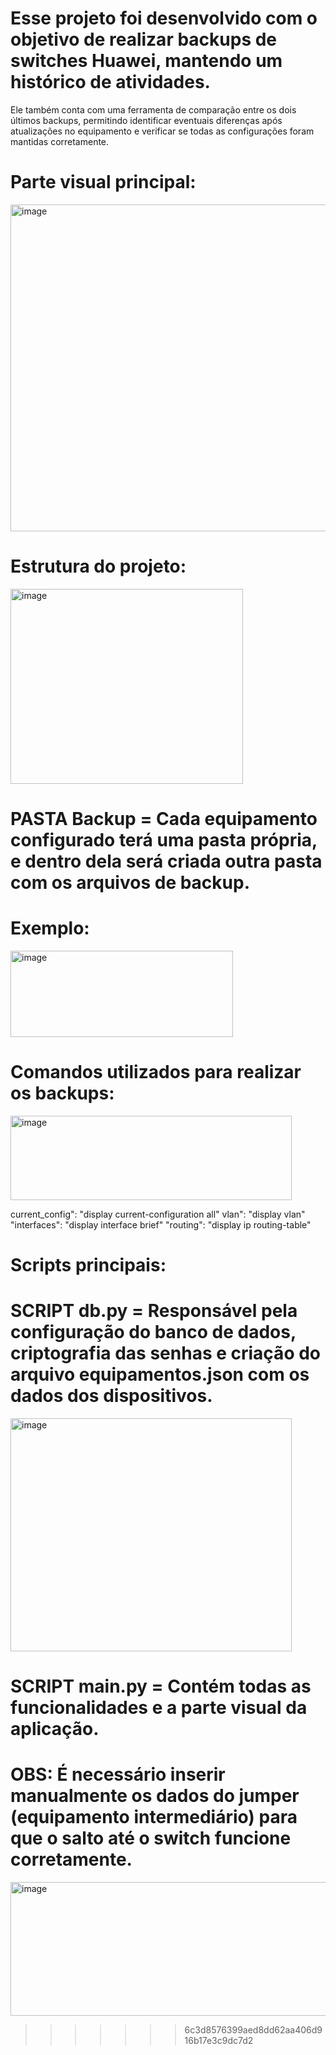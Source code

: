 
# Esse projeto foi desenvolvido com o objetivo de realizar backups de switches Huawei, mantendo um histórico de atividades.

Ele também conta com uma ferramenta de comparação entre os dois últimos backups, permitindo identificar eventuais diferenças após atualizações no equipamento e verificar se todas as configurações foram mantidas corretamente.

# Parte visual principal:

<img width="829" height="523" alt="image" src="https://github.com/user-attachments/assets/d7b25881-aab1-4092-8c38-4f9412b14f79" />

# Estrutura do projeto:

<img width="372" height="312" alt="image" src="https://github.com/user-attachments/assets/c7c78e29-c47e-4d6a-9741-2421a52e04fe" />

# PASTA Backup = Cada equipamento configurado terá uma pasta própria, e dentro dela será criada outra pasta com os arquivos de backup.

# Exemplo: 

<img width="356" height="138" alt="image" src="https://github.com/user-attachments/assets/aff28859-db54-4006-aaed-135568b74068" />

# Comandos utilizados para realizar os backups:

<img width="450" height="135" alt="image" src="https://github.com/user-attachments/assets/f8eb02f2-7ac9-4222-a9bb-c0d5537d938a" />

current_config": "display current-configuration all"
vlan": "display vlan"
"interfaces": "display interface brief"
"routing": "display ip routing-table"

# Scripts principais:

# SCRIPT db.py = Responsável pela configuração do banco de dados, criptografia das senhas e criação do arquivo equipamentos.json com os dados dos dispositivos.

<img width="450" height="373" alt="image" src="https://github.com/user-attachments/assets/abb6bbb1-94d0-4e19-809f-0c5c02df92c8" />

# SCRIPT main.py = Contém todas as funcionalidades e a parte visual da aplicação.

# OBS: É necessário inserir manualmente os dados do jumper (equipamento intermediário) para que o salto até o switch funcione corretamente.

<img width="549" height="214" alt="image" src="https://github.com/user-attachments/assets/ebd4aa5b-c31f-4e30-bf26-16c9e9cfb991" />


 





>>>>>>> 6c3d8576399aed8dd62aa406d916b17e3c9dc7d2
